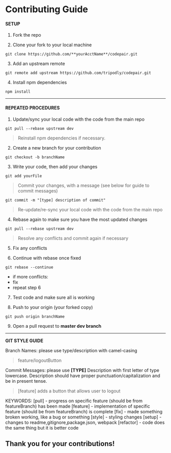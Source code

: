 # Contributing Guide

#### SETUP

1) Fork the repo

2) Clone your fork to your local machine

```
git clone https://github.com/**yourAcctName**/codepair.git
```

3) Add an upstream remote

```
git remote add upstream https://github.com/tripodly/codepair.git
```

4) Install npm dependencies

```
npm install
```
---------------------------

#### REPEATED PROCEDURES

1) Update/sync your local code with the code from the main repo

```
git pull --rebase upstream dev
```

> Reinstall npm dependencies if necessary.

2) Create a new branch for your contribution

```
git checkout -b branchName
```

3) Write your code, then add your changes

~~~~
git add yourFile
~~~~
>Commit your changes, with a message (see below for guide to commit messages)

```
git commit -m "[type] description of commit"
```
>Re-update/re-sync your local code with the code from the main repo

4) Rebase again to make sure you have the most updated changes

```
git pull --rebase upstream dev
```
>Resolve any conflicts and commit again if necessary

5) Fix any conflicts

6) Continue with rebase once fixed
```
git rebase --continue
```
* if more conflicts:
* fix
* repeat step 6

7) Test code and make sure all is working

8) Push to your origin (your forked copy)

```
git push origin branchName
```

9) Open a pull request to **master dev branch**

---------------------------
**GIT STYLE GUIDE**

Branch Names: please use type/description with camel-casing
>feature/logoutButton

Commit Messages: please use **[TYPE]** Description with first letter of type lowercase. Description should have proper punctuation/capitalization and be in present tense.
> [feature] adds a button that allows user to logout

KEYWORDS:
  [pull] - progress on specific feature (should be from featureBranch) has been made
  [feature] - implementation of specific feature (should be from featureBranch) is complete
  [fix] - made something broken working, like a bug or something
  [style] - styling changes
  [setup] - changes to readme,gitignore,package.json, webpack
  [refactor] - code does the same thing but it is better code


## Thank you for your contributions!
